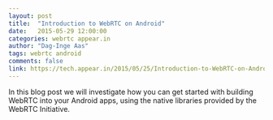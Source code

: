 ```yaml
---
layout: post
title:  "Introduction to WebRTC on Android"
date:   2015-05-29 12:00:00
categories: webrtc appear.in
author: "Dag-Inge Aas"
tags: webrtc android
comments: false
link: https://tech.appear.in/2015/05/25/Introduction-to-WebRTC-on-Android/
---
```


In this blog post we will investigate how you can get started with building WebRTC into your Android apps, using the native libraries provided by the WebRTC Initiative.
